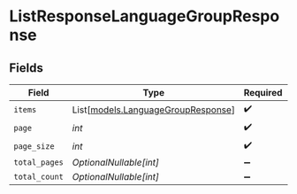 # ListResponseLanguageGroupResponse


## Fields

| Field                                                                    | Type                                                                     | Required                                                                 | Description                                                              |
| ------------------------------------------------------------------------ | ------------------------------------------------------------------------ | ------------------------------------------------------------------------ | ------------------------------------------------------------------------ |
| `items`                                                                  | List[[models.LanguageGroupResponse](../models/languagegroupresponse.md)] | :heavy_check_mark:                                                       | N/A                                                                      |
| `page`                                                                   | *int*                                                                    | :heavy_check_mark:                                                       | N/A                                                                      |
| `page_size`                                                              | *int*                                                                    | :heavy_check_mark:                                                       | N/A                                                                      |
| `total_pages`                                                            | *OptionalNullable[int]*                                                  | :heavy_minus_sign:                                                       | N/A                                                                      |
| `total_count`                                                            | *OptionalNullable[int]*                                                  | :heavy_minus_sign:                                                       | N/A                                                                      |